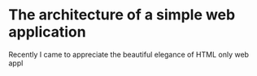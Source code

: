 The architecture of a simple web application
====

Recently I came to appreciate the beautiful elegance of HTML only web appl